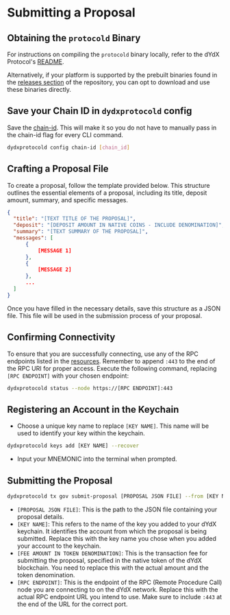 # Submitting a Proposal

## Obtaining the `protocold` Binary
For instructions on compiling the `protocold` binary locally, refer to the dYdX Protocol's [README](https://github.com/dydxprotocol/v4-chain/tree/main/protocol#readme).

Alternatively, if your platform is supported by the prebuilt binaries found in the [releases section](https://github.com/dydxprotocol/v4-chain/releases) of the repository, you can opt to download and use these binaries directly.

## Save your Chain ID in `dydxprotocold` config

Save the [chain-id](../networks/network1/network_constants.md#chain-id). This will make it so you do not have to manually pass in the chain-id flag for every CLI command.

```bash
dydxprotocold config chain-id [chain_id]
```

## Crafting a Proposal File
To create a proposal, follow the template provided below. This structure outlines the essential elements of a proposal, including its title, deposit amount, summary, and specific messages. 

```json
{
  "title": "[TEXT TITLE OF THE PROPOSAL]",
  "deposit": "[DEPOSIT AMOUNT IN NATIVE COINS - INCLUDE DENOMINATION]",
  "summary": "[TEXT SUMMARY OF THE PROPOSAL]",
  "messages": [
      {
          [MESSAGE 1]
      },
      {
          [MESSAGE 2]
      },
      ...
  ]
}
```

Once you have filled in the necessary details, save this structure as a JSON file. This file will be used in the submission process of your proposal.

## Confirming Connectivity
To ensure that you are successfully connecting, use any of the RPC endpoints listed in the [resources](../networks/network1/resources.md). Remember to append `:443` to the end of the RPC URI for proper access. Execute the following command, replacing `[RPC ENDPOINT]` with your chosen endpoint:

```bash
dydxprotocold status --node https://[RPC ENDPOINT]:443
```

## Registering an Account in the Keychain
- Choose a unique key name to replace `[KEY NAME]`. This name will be used to identify your key within the keychain.
```bash
dydxprotocold keys add [KEY NAME] --recover
```
- Input your MNEMONIC into the terminal when prompted.

## Submitting the Proposal
```bash
dydxprotocold tx gov submit-proposal [PROPOSAL JSON FILE] --from [KEY NAME] --gas auto --fees [FEE AMOUNT IN TOKEN DENOMINATION] --node https://[RPC ENDPOINT]:443
```
- `[PROPOSAL JSON FILE]`: This is the path to the JSON file containing your proposal details.
- `[KEY NAME]`: This refers to the name of the key you added to your dYdX keychain. It identifies the account from which the proposal is being submitted. Replace this with the key name you chose when you added your account to the keychain.
- `[FEE AMOUNT IN TOKEN DENOMINATION]`: This is the transaction fee for submitting the proposal, specified in the native token of the dYdX blockchain. You need to replace this with the actual amount and the token denomination.
- `[RPC ENDPOINT]`: This is the endpoint of the RPC (Remote Procedure Call) node you are connecting to on the dYdX network. Replace this with the actual RPC endpoint URL you intend to use. Make sure to include `:443` at the end of the URL for the correct port.
